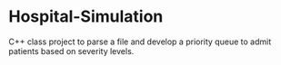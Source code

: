 # Hospital-Simulation
C++ class project to parse a file and develop a priority queue to admit patients based on severity levels.

